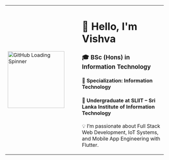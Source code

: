 <table>
  <tr>
    <td width="220">
     <img src="https://media.giphy.com/media/Y4ak9Ki2GZCbJxAnJD/giphy.gif" width="180" alt="GitHub Loading Spinner" />
    </td>
    <td>
      <h1>👋 Hello, I'm <strong>Vishva</strong></h1>
      <h3>🎓 BSc (Hons) in Information Technology</h3>
      <h4>🔧 Specialization: Information Technology</h4>
      <h4>🏫 Undergraduate at <strong>SLIIT – Sri Lanka Institute of Information Technology</strong></h4>
      <p>💡 I’m passionate about Full Stack Web Development, IoT Systems, and Mobile App Engineering with Flutter.</p>
    </td>
  </tr>
</table>
